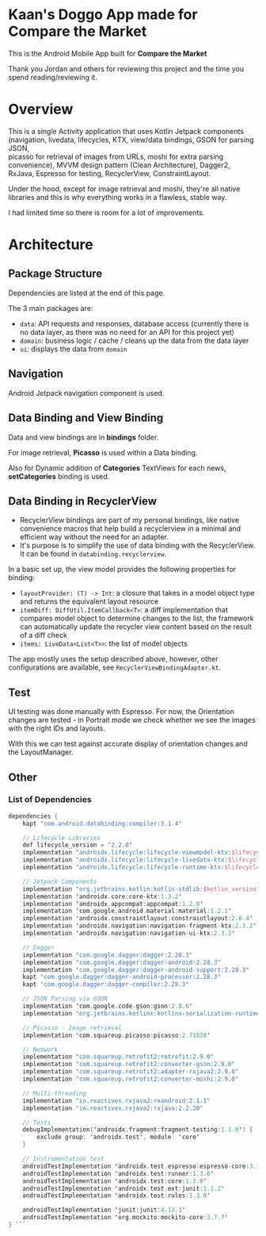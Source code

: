 # Kaan's Doggo App made for Compare the Market


This is the Android Mobile App built for **Compare the Market**

Thank you Jordan and others for reviewing this project and the time you spend reading/reviewing it.



# Overview

This is a single Activity application that uses Kotlin Jetpack components (navigation, livedata, lifecycles, KTX, view/data bindings, GSON for parsing JSON,  
picasso for retrieval of images from URLs, moshi for extra parsing convenience),  MVVM design pattern (Clean Architecture),  Dagger2, RxJava, Espresso for testing, RecyclerView, ConstraintLayout.

Under the hood, except for image retrieval and moshi, they're all native libraries and this is why everything works in a flawless, stable way.

I had limited time so there is room for a lot of improvements.

# Architecture

## Package Structure

Dependencies are listed at the end of this page.

The 3 main packages are:

- `data`: API requests and responses, database access (currently there is no data layer, as there was no need for an API for this project yet)
- `domain`: business logic / cache / cleans up the data from the data layer
- `ui`: displays the data from `domain`

## Navigation
Android Jetpack navigation component is used.

## Data Binding and View Binding

Data and view bindings are in **bindings** folder.

For image retrieval, **Picasso** is used within a Data binding.

Also for Dynamic addition of **Categories** TextViews for each news, **setCategories** binding is used.


## Data Binding in RecyclerView

- RecyclerView bindings are part of my personal bindings, like native convenience macros that help build a recyclerview in a minimal and efficient way without the need for an adapter.
- It's purpose is to simplify the use of data binding with the RecyclerView. It can be found in `databinding.recyclerview`.

In a basic set up, the view model provides the following properties for binding:

- `layoutProvider: (T) -> Int`: a closure that takes in a model object type and returns the equivalent layout resource
- `itemDiff: DiffUtil.ItemCallback<T>`: a diff implementation that compares model object to determine changes to the list, the framework can automatically update the recycler view content based on the result of a diff check
- `items: LiveData<List<T>>`: the list of model objects

The app mostly uses the setup described above, however, other configurations are available, see `RecyclerViewBindingAdapter.kt`.


## Test
UI testing was done manually with Espresso. For now, the Orientation changes are tested - in Portrait mode we check whether we see the images with the right IDs and layouts.

With this we can test against accurate display of orientation changes and the LayoutManager.


## Other

### List of Dependencies

```kotlin
dependencies {
    kapt "com.android.databinding:compiler:3.1.4"

    // Lifecycle Libraries
    def lifecycle_version = "2.2.0"
    implementation "androidx.lifecycle:lifecycle-viewmodel-ktx:$lifecycle_version"
    implementation "androidx.lifecycle:lifecycle-livedata-ktx:$lifecycle_version"
    implementation "androidx.lifecycle:lifecycle-runtime-ktx:$lifecycle_version"

    // Jetpack Components
    implementation "org.jetbrains.kotlin:kotlin-stdlib:$kotlin_version"
    implementation 'androidx.core:core-ktx:1.3.2'
    implementation 'androidx.appcompat:appcompat:1.2.0'
    implementation 'com.google.android.material:material:1.2.1'
    implementation 'androidx.constraintlayout:constraintlayout:2.0.4'
    implementation 'androidx.navigation:navigation-fragment-ktx:2.3.2'
    implementation 'androidx.navigation:navigation-ui-ktx:2.3.2'

    // Dagger
    implementation "com.google.dagger:dagger:2.28.3"
    implementation "com.google.dagger:dagger-android:2.28.3"
    implementation "com.google.dagger:dagger-android-support:2.28.3"
    kapt "com.google.dagger:dagger-android-processor:2.28.3"
    kapt "com.google.dagger:dagger-compiler:2.28.3"

    // JSON Parsing via GSON
    implementation 'com.google.code.gson:gson:2.8.6'
    implementation "org.jetbrains.kotlinx:kotlinx-serialization-runtime:1.0-M1-1.4.0-rc-218"

    // Picasso - Image retrieval
    implementation 'com.squareup.picasso:picasso:2.71828'

    // Network
    implementation "com.squareup.retrofit2:retrofit:2.9.0"
    implementation "com.squareup.retrofit2:converter-gson:2.9.0"
    implementation "com.squareup.retrofit2:adapter-rxjava2:2.9.0"
    implementation "com.squareup.retrofit2:converter-moshi:2.9.0"

    // Multi-threading
    implementation "io.reactivex.rxjava2:rxandroid:2.1.1"
    implementation "io.reactivex.rxjava2:rxjava:2.2.20"

    // Tests
    debugImplementation('androidx.fragment:fragment-testing:1.1.0') {
        exclude group: 'androidx.test', module: 'core'
    }

    // Instrumentation test
    androidTestImplementation 'androidx.test.espresso:espresso-core:3.3.0'
    androidTestImplementation 'androidx.test:runner:1.3.0'
    androidTestImplementation 'androidx.test:core:1.3.0'
    androidTestImplementation 'androidx.test.ext:junit:1.1.2'
    androidTestImplementation 'androidx.test:rules:1.3.0'

    androidTestImplementation 'junit:junit:4.13.1'
    androidTestImplementation 'org.mockito:mockito-core:3.7.7'
} ```